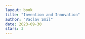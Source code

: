 ```yaml
---
layout: book
title: "Invention and Innovation"
author: "Vaclav Smil"
date: 2023-09-30
stars: 3
---
```


